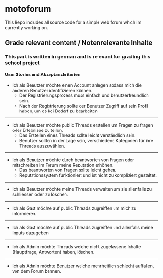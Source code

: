 # motoforum

This Repo includes all source code for a simple web forum which im currently working on.

## Grade relevant content / Notenrelevante Inhalte

### This part is written in german and is relevant for grading this school project

#### User Stories und Akzeptanzkriterien

- Ich als Benutzer möchte einen Account anlegen sodass mich die anderen Benutzer identifizieren können.
  - Der Registrierungsprozess muss einfach und benutzerfreundlich sein.
  - Nach der Registrierung sollte der Benutzer Zugriff auf sein Profil haben, um es bei Bedarf zu bearbeiten.
---
- Ich als Benutzer möchte public Threads erstellen um Fragen zu fragen oder Erlebnisse zu teilen.
  - Das Erstellen eines Threads sollte leicht verständlich sein.
  - Benutzer sollten in der Lage sein, verschiedene Kategorien für ihre Threads auszuwählen.
---
- Ich als Benutzer möchte durch beantworten von Fragen oder mitschreiben im Forum meine Reputation erhöhen.
  - Das beantworten von Fragen sollte leicht gehen.
  - Reputationssystem funktioniert und ist nicht zu kompliziert gestaltet.
---
- Ich als Benutzer möchte meine Threads verwalten um sie allenfalls zu schliessen oder zu löschen.
---
- Ich als Gast möchte auf public Threads zugreiffen um mich zu informieren.
---
- Ich als Gast möchte auf public Threads zugreiffen und allenfalls meine Inputs dazugeben.
---
- Ich als Admin möchte Threads welche nicht zugelassene Inhalte (Hauptfrage, Antworten) haben, löschen.
---
- Ich als Admin möchte Benutzer welche mehrheitlich schlecht auffallen, von dem Forum bannen.
